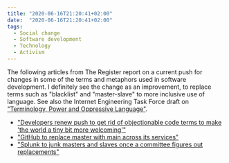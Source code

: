 ```yaml
---
title: "2020-06-16T21:20:41+02:00"
date:  "2020-06-16T21:20:41+02:00"
tags:
  - Social change
  - Software development
  - Technology
  - Activism
---
```


The following articles from The Register report on a current push for changes in some of the terms and metaphors used in software development. I definitely see the change as an improvement, to replace terms such as "blacklist" and "master-slave" to more inclusive use of language. See also the Internet Engineering Task Force draft on ["Terminology, Power and Oppressive Language"](https://web.archive.org/web/20200615194034/https://tools.ietf.org/id/draft-knodel-terminology-00.html#rfc.section.1.1.1).

* ["Developers renew push to get rid of objectionable code terms to make 'the world a tiny bit more welcoming'"](https://web.archive.org/web/20200615111534/https://www.theregister.com/2020/06/08/developers_renew_push_to_get/)
* ["GitHub to replace master with main across its services"](https://web.archive.org/web/20200626174531/https://www.theregister.com/2020/06/15/github_replaces_master_with_main/)
* ["Splunk to junk masters and slaves once a committee figures out replacements"](https://web.archive.org/web/20200616192020/https://www.theregister.com/2020/06/16/splunk_changes_language/)

